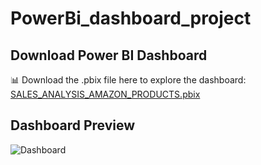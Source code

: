 # PowerBi_dashboard_project

## Download Power BI Dashboard

📊 Download the .pbix file here to explore the dashboard:  
[SALES_ANALYSIS_AMAZON_PRODUCTS.pbix](./SALES_ANALYSIS_AMAZON_PRODUCTS.pbix)

## Dashboard Preview

![Dashboard](images/dashboard1.png)
